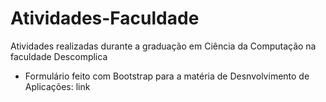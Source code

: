 # Atividades-Faculdade

Atividades realizadas durante a graduação em Ciência da Computação na faculdade Descomplica

* Formulário feito com Bootstrap para a matéria de Desnvolvimento de Aplicações: link 
